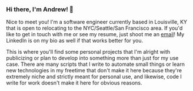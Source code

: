 ### Hi there, I'm Andrew! 👋

Nice to meet you! I'm a software engineer currently based in Louisville, KY that is open to relocating to the NYC/Seattle/San Francisco area. If you'd like to get in touch with me or see my resume, just shoot me an [email](mailto:atsuh0124@gmail.com)! My LinkedIn is on my bio as well if that works better for you.

This is where you'll find some personal projects that I'm alright with publicizing or plan to develop into something more than just for my use case. There are many scripts that I write to automate small things or learn new technologies in my freetime that don't make it here because they're extremely niche and strictly meant for personal use, and likewise, code I write for work doesn't make it here for obvious reasons.
